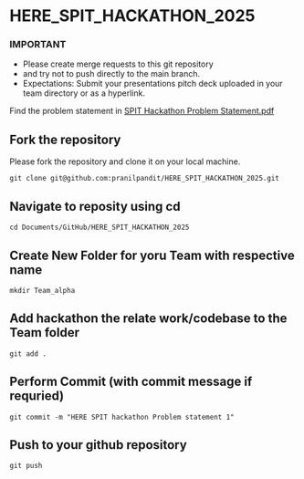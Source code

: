 # HERE_SPIT_HACKATHON_2025

### IMPORTANT
- Please create merge requests to this git repository 
- and try not to push directly to the main branch.
- Expectations: Submit your presentations pitch deck uploaded in your team directory or as a hyperlink. 

Find the problem statement in  [SPIT Hackathon Problem Statement.pdf](Resources%2FSPIT%20Hackathon%20Problem%20Statement.pdf)

## Fork the repository 
Please fork the repository and clone it on your local machine.

```
git clone git@github.com:pranilpandit/HERE_SPIT_HACKATHON_2025.git
```

## Navigate to reposity using cd

```
cd Documents/GitHub/HERE_SPIT_HACKATHON_2025
```

## Create New Folder for yoru Team with respective name

```
mkdir Team_alpha
```

## Add hackathon the relate work/codebase to the Team folder

```
git add .
```

## Perform Commit (with commit message if requried)

```
git commit -m "HERE SPIT hackathon Problem statement 1"
```

## Push to your github repository 

```
git push
```


